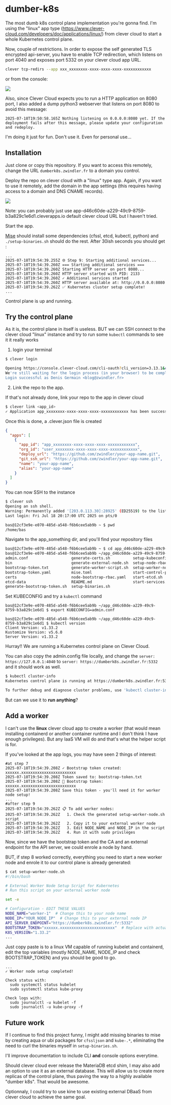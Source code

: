 # dumber-k8s

The most dumb k8s control plane implementation you're gonna find. I'm using the "linux" app type (https://www.clever-cloud.com/developers/doc/applications/linux/) from clever cloud to start a whole Kubernetes control plane.

Now, couple of restrictions. In order to expose the self generated TLS encrypted api-server, you have to enable TCP redirection, which listens on port 4040 and exposes port 5332 on your clever cloud app URL.

```bash
clever tcp-redirs --app xxx_xxxxxxxx-xxxx-xxxx-xxxx-xxxxxxxxxxxx
```

or from the console:

![](assets/tcp-redir.png)

Also, since Clever Cloud expects you to run a HTTP application on 8080 port, I also added a dump python3 webserver that listens on port 8080 to avoid this message:

```
2025-07-18T19:50:58.165Z Nothing listening on 0.0.0.0:8080 yet. If the deployment fails after this message, please update your configuration and redeploy.
```

I'm doing it just for fun. Don't use it. Even for personal use...

## Installation

Just clone or copy this repository. If you want to access this remotely, change the URL `dumberk8s.zwindler.fr` to a domain you control.

Deploy the repo on clever cloud with a "linux" type app. Again, if you want to use it remotely, add the domain in the app settings (this requires having access to a domain and DNS CNAME records).

![](assets/domain.png)

Note: you can probably just use app-d46c60de-a229-49c9-8759-b3a829c1e6d1.cleverapps.io default clever cloud URL but I haven't tried.

Start the app.

[Mise](https://mise.jdx.dev/registry.html) should install some dependencies (cfssl, etcd, kubectl, python) and `./setup-binaries.sh` should do the rest. After 30ish seconds you should get :

```
...
2025-07-18T19:54:39.255Z 🌐 Step 9: Starting additional services...
2025-07-18T19:54:39.260Z === Starting additional services ===
2025-07-18T19:54:39.260Z Starting HTTP server on port 8080...
2025-07-18T19:54:39.260Z HTTP server started with PID: 2133
2025-07-18T19:54:39.260Z ✓ Additional services started
2025-07-18T19:54:39.260Z HTTP server available at: http://0.0.0.0:8080
2025-07-18T19:54:39.262Z ✅ Kubernetes cluster setup complete!
...
```

Control plane is up and running.

## Try the control plane

As it is, the control plane in itself is useless. BUT we can SSH connect to the clever cloud "linux" instance and try to run some `kubectl` commands to see it it really works

1. login your terminal

```bash
$ clever login

Opening https://console.clever-cloud.com/cli-oauth?cli_version=3.13.1&cli_token=xxxxxxxxxx in your browser to log you in…
We're still waiting for the login process (in your browser) to be completed…
Login successful as Denis Germain <blog@zwindler.fr>
```

2. Link the repo to the app.

If that's not already done, link your repo to the app in clever cloud

```bash
$ clever link <app_id>
✓ Application app_xxxxxxxx-xxxx-xxxx-xxxx-xxxxxxxxxxxx has been successfully linked!
```

Once this is done, a .clever.json file is created

```json
{
  "apps": [
    {
      "app_id": "app_xxxxxxxx-xxxx-xxxx-xxxx-xxxxxxxxxxxx",
      "org_id": "user_xxxxxxxx-xxxx-xxxx-xxxx-xxxxxxxxxxxx",
      "deploy_url": "https://github.com/zwindler/your-app-name.git",
      "git_ssh_url": "https://github.com/zwindler/your-app-name.git",
      "name": "your-app-name",
      "alias": "your-app-name"
    }
  ]
}
```

You can now SSH to the instance

```bash
$ clever ssh
Opening an ssh shell.
Warning: Permanently added '[203.0.113.30]:28925' (ED25519) to the list of known hosts.
Last login: Fri Jul 18 20:17:00 UTC 2025 on pts/0

bas@12cf3e9e-e070-485d-a548-f6b6cee5ab9b ~ $ pwd
/home/bas
```

Navigate to the app_something dir, and you'll find your repository files

```bash
bas@12cf3e9e-e070-485d-a548-f6b6cee5ab9b ~ $ cd app_d46c60de-a229-49c9-8759-b3a829c1e6d1/
bas@12cf3e9e-e070-485d-a548-f6b6cee5ab9b ~/app_d46c60de-a229-49c9-8759-b3a829c1e6d1 $ ls
admin.conf                   generate-certs.sh          setup-kubeconfig.sh
bin                          generate-external-node.sh  setup-node-rbac.sh
bootstrap-token.txt          generate-worker-script.sh  setup-worker-node.sh
bootstrap-token.yaml         mise.toml                  start-control-plane.sh
certs                        node-bootstrap-rbac.yaml   start-etcd.sh
etcd-data                    README.md                  start-services.sh
generate-bootstrap-token.sh  setup-binaries.sh
```

Set KUBECONFIG and try a `kubectl` command

```
bas@12cf3e9e-e070-485d-a548-f6b6cee5ab9b ~/app_d46c60de-a229-49c9-8759-b3a829c1e6d1 $ export KUBECONFIG=admin.conf

bas@12cf3e9e-e070-485d-a548-f6b6cee5ab9b ~/app_d46c60de-a229-49c9-8759-b3a829c1e6d1 $ kubectl version
Client Version: v1.33.2
Kustomize Version: v5.6.0
Server Version: v1.33.2
```

Hurray!! We are running a Kubernetes control plane on Clever Cloud.

You can also copy the admin.config file locally, and change the `server: https://127.0.0.1:4040` to `server: https://dumberk8s.zwindler.fr:5332` and it should work as well.

```bash
$ kubectl cluster-info
Kubernetes control plane is running at https://dumberk8s.zwindler.fr:5332

To further debug and diagnose cluster problems, use 'kubectl cluster-info dump'.
```

But can we use it to **run anything**?

## Add a worker

I can't use the **linux** clever cloud app to create a worker (that would mean installing containerd or another container runtime and I don't think I have enough privileges). But any IaaS VM will do and that's what the helper script is for.

If you've looked at the app logs, you may have seen 2 things of interest:

```
#at step 7
2025-07-18T19:54:39.208Z ✓ Bootstrap token created: xxxxxx.xxxxxxxxxxxxxxxxxxxxxxxx
2025-07-18T19:54:39.208Z Token saved to: bootstrap-token.txt
2025-07-18T19:54:39.208Z 🔑 Bootstrap token: xxxxxx.xxxxxxxxxxxxxxxxxxxxxxxx
2025-07-18T19:54:39.208Z Save this token - you'll need it for worker node setup!
...
#after step 9
2025-07-18T19:54:39.262Z 📋 To add worker nodes:
2025-07-18T19:54:39.262Z   1. Check the generated setup-worker-node.sh script
2025-07-18T19:54:39.262Z   2. Copy it to your external worker node
2025-07-18T19:54:39.262Z   3. Edit NODE_NAME and NODE_IP in the script
2025-07-18T19:54:39.262Z   4. Run it with sudo privileges
```

Now, since we have the bootstrap token and the CA and an external endpoint for the API server, we could enrole a node by hand. 

BUT, if step 8 worked correctly, everything you need to start a new worker node and enrole it to our control plane is already generated:

```bash
$ cat setup-worker-node.sh 
#!/bin/bash

# External Worker Node Setup Script for Kubernetes
# Run this script on your external worker node

set -e

# Configuration - EDIT THESE VALUES
NODE_NAME="worker-1"  # Change this to your node name
NODE_IP="YOUR_NODE_IP"  # Change this to your external node IP
API_SERVER_ENDPOINT="https://dumberk8s.zwindler.fr:5332"
BOOTSTRAP_TOKEN="xxxxxx.xxxxxxxxxxxxxxxxxxxxxxxx"  # Replace with actual token
K8S_VERSION="1.33.2"
...
```

Just copy paste is to a linux VM capable of running kubelet and containerd, edit the top variables (mostly NODE_NAME, NODE_IP and check BOOTSTRAP_TOKEN) and you should be good to go.

```
...
✓ Worker node setup completed!

Check status with:
  sudo systemctl status kubelet
  sudo systemctl status kube-proxy

Check logs with:
  sudo journalctl -u kubelet -f
  sudo journalctl -u kube-proxy -f

```

## Future work

If I continue to find this project funny, I might add missing binaries to mise by creating aqua or ubi packages for `cfssljson` and `kube-.*`, eliminating the need to curl the binaries myself in `setup-binaries.sh`.

I'll improve documentation to include CLI **and** console options everytime.

Should clever cloud ever release the MateriaDB etcd shim, I may also add an option to use it as an external database. This will allow us to create more replicas of the control plane, thus paving the way to a highly available "dumber k8s". That would be awesome.

Optionnaly, I could try to use kine to use existing external DBaaS from clever cloud to achieve the same goal.

